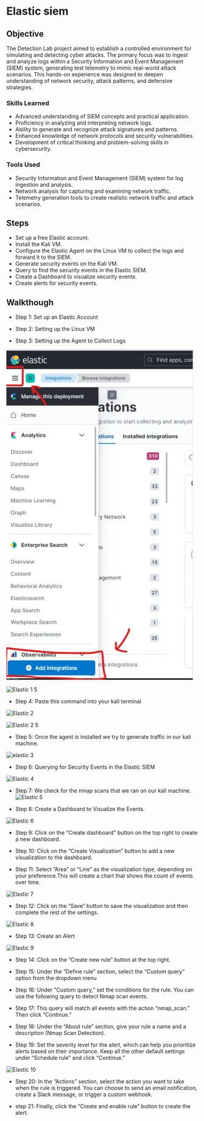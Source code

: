 # Elastic siem

## Objective

The Detection Lab project aimed to establish a controlled environment for simulating and detecting cyber attacks. The primary focus was to ingest and analyze logs within a Security Information and Event Management (SIEM) system, generating test telemetry to mimic real-world attack scenarios. This hands-on experience was designed to deepen understanding of network security, attack patterns, and defensive strategies.

### Skills Learned

- Advanced understanding of SIEM concepts and practical application.
- Proficiency in analyzing and interpreting network logs.
- Ability to generate and recognize attack signatures and patterns.
- Enhanced knowledge of network protocols and security vulnerabilities.
- Development of critical thinking and problem-solving skills in cybersecurity.

### Tools Used

- Security Information and Event Management (SIEM) system for log ingestion and analysis.
- Network analysis for capturing and examining network traffic.
- Telemetry generation tools to create realistic network traffic and attack scenarios.

## Steps
- Set up a free Elastic account.
- Install the Kali VM.
- Configure the Elastic Agent on the Linux VM to collect the logs and forward it to the SIEM.
- Generate security events on the Kali VM.
- Query to find the security events in the Elastic SIEM.
- Create a Dashboard to visualize security events.
- Create alerts for security events.

## Walkthough
- Step 1: Set up an Elastic Account
  
- Step 2: Setting up the Linux VM
  
- Step 3: Setting up the Agent to Collect Logs
  
 ![img-alt](https://github.com/Cyrax46/Elastic-siem/blob/bf0d4bb03c96887183a71d13e080085496dc528f/elastic%201.png)
 
 ![Elastic 1 5](https://github.com/user-attachments/assets/7243df98-d79a-43c3-9262-1c13dcad0dbb)
 
- Step 4: Paste this command into your kali terminal
  
 ![Elastic 2](https://github.com/user-attachments/assets/1ad7633d-5ade-49ec-8d1b-575c093e452c)

 ![Elastic 2 5](https://github.com/user-attachments/assets/72d598b9-96ff-45e5-80e1-b9c9f503b2e0)
- Step 5: Once the agent is installed we try to generate traffic in our kali machine.
  
 ![elastic 3](https://github.com/user-attachments/assets/c2fa9d87-c2d3-4cff-941b-b3b12dbf7df8)
- Step 6: Querying for Security Events in the Elastic SIEM
  
 ![Elastic 4](https://github.com/user-attachments/assets/e72dc722-864d-4e8a-a758-9912fbbafbbb)
 
- Step 7: We check for the nmap scans that we ran on our kali machine.
 ![Elastic 5](https://github.com/user-attachments/assets/413cbdee-4b82-4464-a495-41f7085306c2)

- Step 8: Create a Dashboard to Visualize the Events.
  
![Elastic 6](https://github.com/user-attachments/assets/ffb6efe0-89ee-4eee-a813-6494fb7249b2)

- Step 9: Click on the “Create dashboard” button on the top right to create a new dashboard.
  
- Step 10: Click on the “Create Visualization” button to add a new visualization to the dashboard.
  
- Step 11: Select “Area” or “Line” as the visualization type, depending on your preference.This will create a chart that shows the count of events over time.
  
 ![Elastic 7](https://github.com/user-attachments/assets/da902f9b-9872-4dc8-b3fe-b6a3bd0af6c7)
 
- Step 12: Click on the “Save” button to save the visualization and then complete the rest of the settings.
  
![Elastic 8](https://github.com/user-attachments/assets/69e8c3a9-95e2-4418-837c-0b3cdf3054a3)

- Step 13: Create an Alert
  
![Elastic 9](https://github.com/user-attachments/assets/323353a6-b0a8-494e-931c-d3f788a8439a)

- Step 14: Click on the “Create new rule” button at the top right.
  
- Step 15: Under the “Define rule” section, select the “Custom query” option from the dropdown menu
  
- Step 16: Under “Custom query,” set the conditions for the rule. You can use the following query to detect Nmap scan events.
  
- Step 17: This query will match all events with the action “nmap_scan.” Then click “Continue.”
  
- Step 18: Under the “About rule” section, give your rule a name and a description (Nmap Scan Detection).
  
- Step 19: Set the severity level for the alert, which can help you prioritize alerts based on their importance. Keep all the other default settings under “Schedule 
  rule” and click “Continue.”
  
![Elastic 10](https://github.com/user-attachments/assets/51394b51-0736-4004-802f-fb99c82bc3ce)

- Step 20: In the “Actions” section, select the action you want to take when the rule is triggered. You can choose to send an email notification, create a Slack 
  message, or trigger a custom webhook.
  
- step 21: Finally, click the “Create and enable rule” button to create the alert.





  
